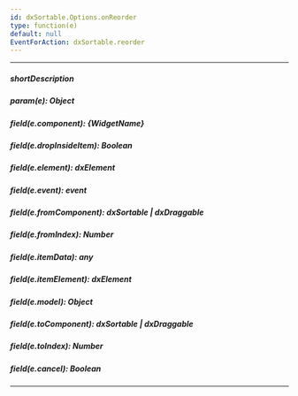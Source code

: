 ```yaml
---
id: dxSortable.Options.onReorder
type: function(e)
default: null
EventForAction: dxSortable.reorder
---
```

---
##### shortDescription
<!-- Description goes here -->

##### param(e): Object
<!-- Description goes here -->

##### field(e.component): {WidgetName}
<!-- Description goes here -->

##### field(e.dropInsideItem): Boolean
<!-- Description goes here -->

##### field(e.element): dxElement
<!-- Description goes here -->

##### field(e.event): event
<!-- Description goes here -->

##### field(e.fromComponent): dxSortable | dxDraggable
<!-- Description goes here -->

##### field(e.fromIndex): Number
<!-- Description goes here -->

##### field(e.itemData): any
<!-- Description goes here -->

##### field(e.itemElement): dxElement
<!-- Description goes here -->

##### field(e.model): Object
<!-- Description goes here -->

##### field(e.toComponent): dxSortable | dxDraggable
<!-- Description goes here -->

##### field(e.toIndex): Number
<!-- Description goes here -->

##### field(e.cancel): Boolean
<!-- Description goes here -->

---
<!-- Description goes here -->